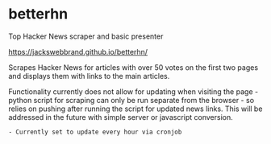 # betterhn
Top Hacker News scraper and basic presenter

https://jackswebbrand.github.io/betterhn/

Scrapes Hacker News for articles with over 50 votes on the first two pages and displays them with links to the main articles.

Functionality currently does not allow for updating when visiting the page - python script for scraping can only be run separate from the browser - so relies on pushing after running the script for updated news links. This will be addressed in the future with simple server or javascript conversion.

    - Currently set to update every hour via cronjob

